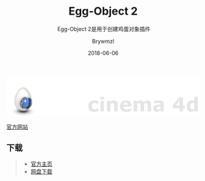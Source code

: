 ﻿---
layout:     post
title:      Egg-Object 2
subtitle:  Egg-Object 2是用于创建鸡蛋对象插件
date:       2018-06-06
author:     Brywmzl
header-img: img/C4D/csm_gits_video_top_770493397e.jpg
catalog: true
tags:
    - CINEMA 4D
    - 插件
---

![](https://github.com/Brywmzl/Brywmzl.github.io/raw/master/img/C4D/plug-ins/eggtion/Alem/cinema4d.jpg)  

[官方网站](http://eggtion.net)  

## 下载
>- [官方主页](http://eggtion.net/playground/cinema4d/egg-object-2)
>- [网盘下载](https://pan.baidu.com/s/1skEWB4D#list/path=/App/MAXON/_Plug-ins/eggtion/EggObject&parentPath=/App)